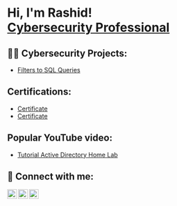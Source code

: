 <h1>Hi, I'm Rashid! <br/><a href="https://https://github.com/Rashidkweku"></a> <a href="https://https://www.linkedin.com/in/rashid-alhassan//">Cybersecurity Professional</a>

<h2>👨‍💻 Cybersecurity Projects:</h2>


  
  - [Filters to SQL Queries](https://github.com/Rashidkweku/ActiveDirectoryLab/blob/main/README.md)

<h2>Certifications:</h2>


- [Certificate](https://www.coursera.org/accomplishments?utm_medium=email&utm_source=other&utm_campaign=courseCompletion~h_qSTmUJEe21jBLFGcIQ1w)
- [Certificate](https://coursera.org/share/ae907c924328493addebf3a510c6893c)

<h2>Popular YouTube video:</h2>


- [Tutorial Active Directory Home Lab](https://www.youtube.com/watch?v=a83ASGn_V_s)


<h2> 🤳 Connect with me:</h2>

[<img align="left" alt="JoshMadakor | YouTube" width="22px" src="https://cdn.jsdelivr.net/npm/simple-icons@v3/icons/youtube.svg" />][youtube]
[<img align="left" alt="JoshMadakor | LinkedIn" width="22px" src="https://cdn.jsdelivr.net/npm/simple-icons@v3/icons/linkedin.svg" />][linkedin]
[<img align="left" alt="JoshMadakor | Instagram" width="22px" src="https://cdn.jsdelivr.net/npm/simple-icons@v3/icons/instagram.svg" />][instagram]

[youtube]: https://www.youtube.com/@IDKofficialpage
[instagram]: https://www.instagram.com/rashidkwekuaidoo/
[linkedin]: https://www.linkedin.com/in/rashid-alhassan-20ab52220/

<!--
**joshmadakor1/joshmadakor1** is a ✨ _special_ ✨ repository because its `README.md` (this file) appears on your GitHub profile.

Here are some ideas to get you started:

- 🔭 I’m currently working on ...
- 🌱 I’m currently learning ...
- 👯 I’m looking to collaborate on ...
- 🤔 I’m looking for help with ...
- 💬 Ask me about ...
- 📫 How to reach me: ...
- 😄 Pronouns: ...
- ⚡ Fun fact: ...
-->
